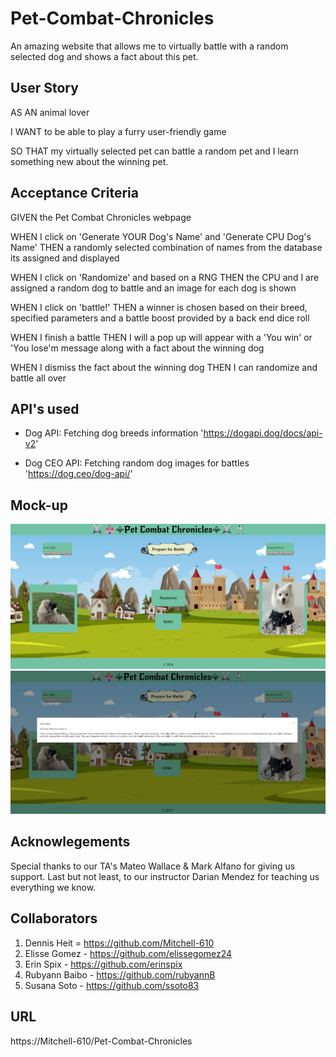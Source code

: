 # Pet-Combat-Chronicles
An amazing website that allows me to virtually battle with a random selected dog and shows a fact about this pet.

## User Story
AS AN animal lover

I WANT to be able to play a furry user-friendly game

SO THAT my virtually selected pet can battle a random pet and I learn something new about the winning pet.


## Acceptance Criteria
GIVEN the Pet Combat Chronicles webpage

WHEN I click on 'Generate YOUR Dog's Name' and 'Generate CPU Dog's Name' THEN a randomly selected combination of names from the database its assigned and displayed

WHEN I click on 'Randomize' and based on a RNG THEN the CPU and I are assigned a random dog to battle and an image for each dog is shown

WHEN I click on 'battle!' THEN a winner is chosen based on their breed, specified parameters and a battle boost provided by a back end dice roll

WHEN I finish a battle THEN I will a pop up will appear with a 'You win' or 'You lose'm message along with a fact about the winning dog

WHEN I dismiss the fact about the winning dog THEN I can randomize and battle all over 

## API's used
* Dog API: Fetching dog breeds information 'https://dogapi.dog/docs/api-v2'

* Dog CEO API: Fetching random dog images for battles 'https://dog.ceo/dog-api/'

## Mock-up
![Alt Text](assets/mock-up1.png)
![Alt Text](assets/mock-up2.png)

## Acknowlegements
Special thanks to our TA's Mateo Wallace & Mark Alfano for giving us support. Last but not least, to our instructor Darian Mendez for teaching us everything we know.

## Collaborators
1. Dennis Heit = https://github.com/Mitchell-610
2. Elisse Gomez - https://github.com/elissegomez24
3. Erin Spix - https://github.com/erinspix
4. Rubyann Baibo - https://github.com/rubyannB
5. Susana Soto - https://github.com/ssoto83

## URL
https://Mitchell-610/Pet-Combat-Chronicles


